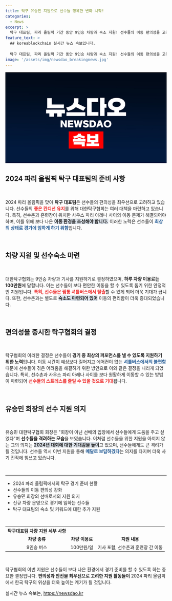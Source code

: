 ```yaml
---
title: 탁구 유승민 지원으로 선수들 행복한 변화 시작!
categories:
  - News
excerpt: >
  탁구 대표팀, 파리 올림픽 기간 동안 9인승 차량과 숙소 지원! 선수들의 이동 편의성을 고려한 결정으로 메달 수확에 대한 기대감이 높아진다. 유승민 회장, 선수들을 위한 특별 지원에 나서!
feature_text: >
  ## koreablockchain 실시간 뉴스 속보입니다.

  탁구 대표팀, 파리 올림픽 기간 동안 9인승 차량과 숙소 지원! 선수들의 이동 편의성을 고려한 결정으로 메달 수확에 대한 기대감이 높아진다. 유승민 회장, 선수들을 위한 특별 지원에 나서!
image: '/assets/img/newsdao_breakingnews.jpg'
---
```


<p><img src="/assets/img/newsdao_breakingnews.jpg" alt="koreablockchain 속보" /></p>

<h2 data-ke-size="size26">2024 파리 올림픽 탁구 대표팀의 준비 사항</h2>

<p data-ke-size="size16">&nbsp;</p>

<p data-ke-size="size16">2024 파리 올림픽을 맞아 <b>탁구 대표팀</b>은 선수들의 편의성을 최우선으로 고려하고 있습니다. 선수들의 <b><span style="color: #ee2323;">좋은 컨디션 유지</span></b>를 위해 대한탁구협회는 여러 대책을 마련하고 있습니다. 특히, 선수촌과 훈련장이 위치한 사우스 파리 아레나 사이의 이동 문제가 해결되어야 하며, 이를 위해 보다 나은 <b><span style="background-color: #21538527;">이동 환경을 조성해야 합니다.</span></b> 이러한 노력은 선수들이 <b><span style="color: #1a5490;">최상의 상태로 경기에 임하게 하기 위함</span></b>입니다.</p>

<p data-ke-size="size16">&nbsp;</p>

<h2 data-ke-size="size26">차량 지원 및 선수숙소 마련</h2>

<p data-ke-size="size16">&nbsp;</p>

<p data-ke-size="size16">대한탁구협회는 9인승 차량과 기사를 지원하기로 결정하였으며, <b>하루 차량 이용료는 100만원</b>에 달합니다. 이는 선수들이 보다 편안한 이동을 할 수 있도록 돕기 위한 안정적인 지원입니다. <b><span style="color: #ee2323;">특히, 선수들은 찜통 셔틀버스에서 탈출</span></b>할 수 있게 되어 더욱 기대가 큽니다. 또한, 선수촌과는 별도로 <b><span style="background-color: #21538527;">숙소도 마련되어 있어</span></b> 이동의 편리함이 더욱 증대되었습니다.</p>

<p data-ke-size="size16">&nbsp;</p>

<h2 data-ke-size="size26">편의성을 중시한 탁구협회의 결정</h2>

<p data-ke-size="size16">&nbsp;</p>

<p data-ke-size="size16">탁구협회의 이러한 결정은 선수들이 <b>경기 중 최상의 퍼포먼스를 낼 수 있도록 지원하기 위한 노력</b>입니다. 이동 시간이 예상보다 길어지고 에어컨이 없는 <b><span style="color: #1a5490;">셔틀버스에서의 불편함</span></b> 때문에 선수들이 겪은 어려움을 해결하기 위한 방안으로 이와 같은 결정을 내리게 되었습니다. 특히, 선수촌과 사우스 파리 아레나 사이를 보다 원활하게 이동할 수 있는 방법이 마련되어 <b><span style="color: #ee2323;">선수들의 스트레스를 줄일 수 있을 것으로 기대</span></b>됩니다.</p>

<p data-ke-size="size16">&nbsp;</p>

<h2 data-ke-size="size26">유승민 회장의 선수 지원 의지</h2>

<p data-ke-size="size16">&nbsp;</p>

<p data-ke-size="size16">유승민 대한탁구협회 회장은 "회장이 아닌 선배의 입장에서 선수들에게 도움을 주고 싶었다"며 <b>선수들을 격려하는 모습</b>을 보였습니다. 이처럼 선수들을 위한 지원을 아끼지 않는 그의 의지는 <b><span style="background-color: #21538527;">2024년 대회에 대한 기대감을 높이</span></b>고 있으며, 선수들에게도 큰 격려가 될 것입니다. 선수들 역시 이번 지원을 통해 <b><span style="color: #1a5490;">메달로 보답하겠다</span></b>는 의지를 다지며 더욱 사기 진작에 힘쓰고 있습니다.</p>

<p data-ke-size="size16">&nbsp;</p>

<hr />

<ul>
<li>2024 파리 올림픽에서의 탁구 경기 준비 현황</li>
<li>선수들의 이동 편의성 강화</li>
<li>유승민 회장의 선배로서의 지원 의지</li>
<li>신규 차량 운영으로 경기에 임하는 선수들</li>
<li>탁구 대표팀의 숙소 및 키워드에 대한 추가 지원</li>
</ul>

<p data-ke-size="size16">&nbsp;</p>

<table style="width: 100%;">
<tr>
<td style="text-align: center; height: 17px;"><b>탁구대표팀 차량 지원 세부 사항</b></td>
</tr>
<tr>
<td style="text-align: center; height: 17px;"><b>차량 종류</b></td>
<td style="text-align: center; height: 17px;"><b>차량    이용료</b></td>
<td style="text-align: center; height: 17px;"><b>지원 내용</b></td>
</tr>
<tr>
<td style="text-align: center; height: 17px;">9인승 버스</td>
<td style="text-align: center; height: 17px;">100만원/일</td>
<td style="text-align: center; height: 17px;">기사 포함, 선수촌과 훈련장 간 이동</td>
</tr>
</table>

<p data-ke-size="size16">&nbsp;</p>

<p data-ke-size="size16">탁구협회의 이번 지원은 선수들이 보다 나은 환경에서 경기 준비를 할 수 있도록 하는 중요한 결정입니다. <b>편의성과 안전을 최우선으로 고려한 지원 활동들이</b> 2024 파리 올림픽에서 한국 탁구의 위상을 더욱 높이는 계기가 될 것입니다.</p>
실시간 뉴스 속보는, <a href="https://newsdao.kr" rel="dofollow">https://newsdao.kr</a>


